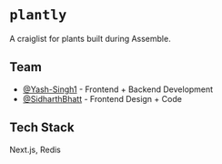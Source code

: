 # `plantly`

A craiglist for plants built during Assemble.

## Team

- [@Yash-Singh1](http://github.com/Yash-Singh1) - Frontend + Backend Development
- [@SidharthBhatt](https://github.com/SidharthBhatt) - Frontend Design + Code

## Tech Stack

Next.js, Redis
